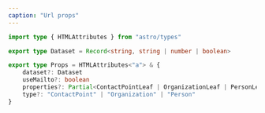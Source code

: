 ```yaml
---
caption: "Url props"
---
```


<!-- markdownlint-disable MD041 -->
<!-- dprint-ignore -->

```ts
import type { HTMLAttributes } from "astro/types"

export type Dataset = Record<string, string | number | boolean>

export type Props = HTMLAttributes<"a"> & {
	dataset?: Dataset
	useMailto?: boolean
	properties?: Partial<ContactPointLeaf | OrganizationLeaf | PersonLeaf>
	type?: "ContactPoint" | "Organization" | "Person"
}
```
